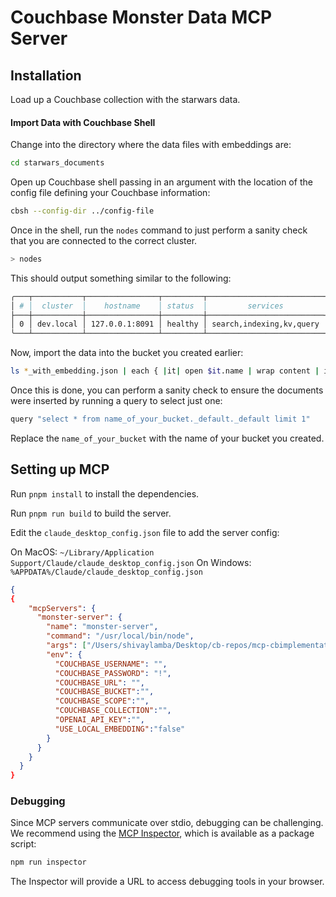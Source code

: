 # Couchbase Monster Data MCP Server

## Installation

Load up a Couchbase collection with the starwars data.

#### Import Data with Couchbase Shell

Change into the directory where the data files with embeddings are:

```bash
cd starwars_documents
```

Open up Couchbase shell passing in an argument with the location of the config file defining your Couchbase information:

```bash
cbsh --config-dir ../config-file
```

Once in the shell, run the `nodes` command to just perform a sanity check that you are connected to the correct cluster.

```bash
> nodes
```

This should output something similar to the following:

```bash
╭───┬───────────┬────────────────┬─────────┬──────────────────────────┬───────────────────────┬───────────────────────────┬──────────────┬─────────────┬─────────╮
│ # │  cluster  │    hostname    │ status  │         services         │        version        │            os             │ memory_total │ memory_free │ capella │
├───┼───────────┼────────────────┼─────────┼──────────────────────────┼───────────────────────┼───────────────────────────┼──────────────┼─────────────┼─────────┤
│ 0 │ dev.local │ 127.0.0.1:8091 │ healthy │ search,indexing,kv,query │ 8.0.0-1246-enterprise │ x86_64-apple-darwin19.6.0 │  34359738368 │ 12026126336 │ false   │
╰───┴───────────┴────────────────┴─────────┴──────────────────────────┴───────────────────────┴───────────────────────────┴──────────────┴─────────────┴─────────╯
```

Now, import the data into the bucket you created earlier:

```bash
ls *_with_embedding.json | each { |it| open $it.name | wrap content | insert id $in.content._default.name } | doc upsert
```

Once this is done, you can perform a sanity check to ensure the documents were inserted by running a query to select just one:

```bash
query "select * from name_of_your_bucket._default._default limit 1"
```

Replace the `name_of_your_bucket` with the name of your bucket you created.

## Setting up MCP 

Run `pnpm install` to install the dependencies.

Run `pnpm run build` to build the server.

Edit the `claude_desktop_config.json` file to add the server config:

On MacOS: `~/Library/Application Support/Claude/claude_desktop_config.json`
On Windows: `%APPDATA%/Claude/claude_desktop_config.json`

```json
{
{
    "mcpServers": {
      "monster-server": {
        "name": "monster-server",
        "command": "/usr/local/bin/node",
        "args": ["/Users/shivaylamba/Desktop/cb-repos/mcp-cbimplementation/datastax-mcp-monsters/build/index.js"],
        "env": {
          "COUCHBASE_USERNAME": "",
          "COUCHBASE_PASSWORD": "!",
          "COUCHBASE_URL": "",
          "COUCHBASE_BUCKET":"",
          "COUCHBASE_SCOPE":"",
          "COUCHBASE_COLLECTION":"",
          "OPENAI_API_KEY":"",
          "USE_LOCAL_EMBEDDING":"false"
        }
      }
    }
  }
}
```

### Debugging

Since MCP servers communicate over stdio, debugging can be challenging. We recommend using the [MCP Inspector](https://github.com/modelcontextprotocol/inspector), which is available as a package script:

```bash
npm run inspector
```

The Inspector will provide a URL to access debugging tools in your browser.

